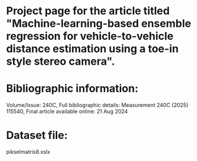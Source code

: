 # Project page for the article titled "Machine-learning-based ensemble regression for vehicle-to-vehicle distance estimation using a toe-in style stereo camera".

# Bibliographic information:
Volume/Issue: 240C,
Full bibliographic details: Measurement 240C (2025) 115540,
Final article available online: 21 Aug 2024

# Dataset file:
pikselmatris8.xslx
